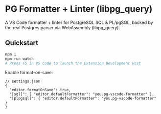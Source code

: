 
# PG Formatter + Linter (libpg_query)

A VS Code formatter + linter for PostgreSQL SQL & PL/pgSQL, backed by the real Postgres parser via WebAssembly (libpg_query).

## Quickstart

```bash
npm i
npm run watch
# Press F5 in VS Code to launch the Extension Development Host
```

Enable format-on-save:

```jsonc
// settings.json
{
  "editor.formatOnSave": true,
  "[sql]": { "editor.defaultFormatter": "you.pg-vscode-formatter" },
  "[plpgsql]": { "editor.defaultFormatter": "you.pg-vscode-formatter" }
}
```

